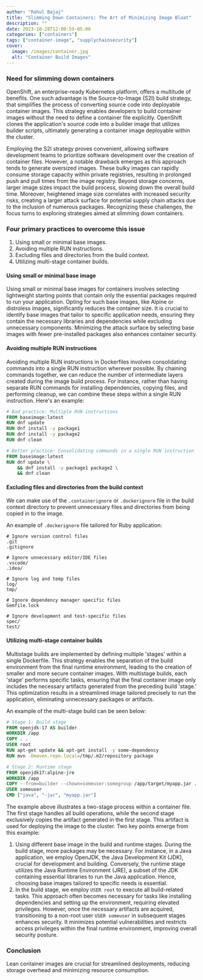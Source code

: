 ```yaml
---
author: "Rahul Bajaj"
title: "Slimming Down Containers: The Art of Minimizing Image Bloat"
description: ""
date: 2023-10-28T12:00:59-05:00
categories: ["containers"]
tags: ["container-image", "supplychainsecurity"]
cover:
  image: /images/container.jpg
  alt: "Container Build Images"
---
```


### Need for slimming down containers 

OpenShift, an enterprise-ready Kubernetes platform, offers a multitude of benefits. One such advantage is the Source-to-Image (S2I) build strategy, that simplifies the process of converting source code into deployable container images. This strategy enables developers to build container images without the need to define a container file explicitly. OpenShift clones the application's source code into a builder image that utilizes builder scripts, ultimately generating a container image deployable within the cluster.

Employing the S2I strategy proves convenient, allowing software development teams to prioritize software development over the creation of container files. However, a notable drawback emerges as this approach tends to generate oversized images. These bulky images can rapidly consume storage capacity within private registries, resulting in prolonged push and pull times from the image registry. Beyond storage concerns, larger image sizes impact the build process, slowing down the overall build time. Moreover, heightened image size correlates with increased security risks, creating a larger attack surface for potential supply chain attacks due to the inclusion of numerous packages. Recognizing these challenges, the focus turns to exploring strategies aimed at slimming down containers.

### Four primary practices to overcome this issue
1. Using small or minimal base images.
2. Avoiding multiple RUN instructions.
3. Excluding files and directories from the build context.
4. Utilizing multi-stage container builds.

#### Using small or minimal base image

Using small or minimal base images for containers involves selecting lightweight starting points that contain only the essential packages required to run your application. Opting for such base images, like Alpine or distroless images, significantly reduces the container size. It is crucial to identify base images that tailor to specific application needs, ensuring they contain the necessary libraries and dependencies while excluding unnecessary components. Minimizing the attack surface by selecting base images with fewer pre-installed packages also enhances container security.

#### Avoiding multiple RUN instructions

Avoiding multiple RUN instructions in Dockerfiles involves consolidating commands into a single RUN instruction wherever possible. By chaining commands together, we can reduce the number of intermediate layers created during the image build process. For instance, rather than having separate RUN commands for installing dependencies, copying files, and performing cleanup, we can combine these steps within a single RUN instruction. Here's an example:

```Dockerfile
# Bad practice: Multiple RUN instructions
FROM baseimage:latest
RUN dnf update
RUN dnf install -y package1
RUN dnf install -y package2
RUN dnf clean

# Better practice: Consolidating commands in a single RUN instruction
FROM baseimage:latest
RUN dnf update \
    && dnf install -y package1 package2 \
    && dnf clean
```

#### Excluding files and directories from the build context

We can make use of the `.containerignore` or `.dockerignore` file in the build context directory to prevent unnecessary files and directories from being copied in to the image.

An example of `.dockerignore` file tailored for Ruby application:

```
# Ignore version control files
.git
.gitignore

# Ignore unnecessary editor/IDE files
.vscode/
.idea/

# Ignore log and temp files
log/
tmp/

# Ignore dependency manager specific files
Gemfile.lock

# Ignore development and test-specific files
spec/
test/
```

#### Utilizing multi-stage container builds

Multistage builds are implemented by defining multiple 'stages' within a single Dockerfile. This strategy enables the separation of the build environment from the final runtime environment, leading to the creation of smaller and more secure container images. With multistage builds, each 'stage' performs specific tasks, ensuring that the final container image only includes the necessary artifacts generated from the preceding build 'stage.' This optimization results in a streamlined image tailored precisely to run the application, eliminating unnecessary packages or artifacts.

An example of the multi-stage build can be seen below:
```dockerfile
# Stage 1: Build stage
FROM openjdk-17 AS builder
WORKDIR /app
COPY . .
USER root
RUN apt-get update && apt-get install -y some-dependency
RUN mvn -Dmaven.repo.local=/tmp/.m2/repository package

# Stage 2: Runtime stage
FROM openjdk17:alpine-jre
WORKDIR /app
COPY --from=builder --chown=someuser:somegroup /app/target/myapp.jar .
USER someuser
CMD ["java", "-jar", "myapp.jar"]
```

The example above illustrates a two-stage process within a container file. The first stage handles all build operations, while the second stage exclusively copies the artifact generated in the first stage. This artifact is used for deploying the image to the cluster. Two key points emerge from this example:

1. Using different base image in the build and runtime stages. During the build stage, more packages may be necessary. For instance, in a Java application, we employ OpenJDK, the Java Development Kit (JDK), crucial for development and building. Conversely, the runtime stage utilizes the Java Runtime Environment (JRE), a subset of the JDK containing essential libraries to run the Java application. Hence, choosing base images tailored to specific needs is essential.
2. In the build stage, we employ `USER root` to execute all build-related tasks. This approach often becomes necessary for tasks like installing dependencies and setting up the environment, requiring elevated privileges. However, once the necessary artifacts are acquired, transitioning to a non-root user `USER someuser` in subsequent stages enhances security. It minimizes potential vulnerabilities and restricts access privileges within the final runtime environment, improving overall security posture.

### Conclusion

Lean container images are crucial for streamlined deployments, reducing storage overhead and minimizing resource consumption.